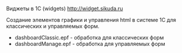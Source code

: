 Виджеты в 1С (widgets)
http://widget.sikuda.ru

Создание элементов графики и управления html в системе 1C для классических и управляемых форм.    
- dashboardClassic.epf - обработка для классических форм
- dashboardManage.epf - обработка для управляемых форм


